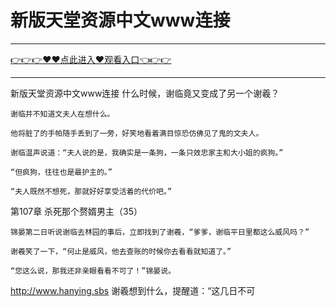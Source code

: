 # 新版天堂资源中文www连接

<hr/><a href="https://github.com/hagrv/fans/issues/1">👉👉👉♥♥点此进入♥观看入口👈👉👉</a><hr/>

新版天堂资源中文www连接
什么时候，谢临竟又变成了另一个谢羲？

    谢临并不知道文夫人在想什么。

    他将脏了的手帕随手丢到了一旁，好笑地看着满目惊恐仿佛见了鬼的文夫人。

    谢临温声说道：“夫人说的是，我确实是一条狗，一条只效忠家主和大小姐的疯狗。”

    “但疯狗，往往也是最护主的。”

    “夫人既然不想死，那就好好享受活着的代价吧。”

第107章 杀死那个赘婿男主（35）

    锦晏第二日听说谢临去林园的事后，立即找到了谢羲，“爹爹，谢临平日里都这么威风吗？”

    谢羲笑了一下，“何止是威风，他去查账的时候你去看看就知道了。”

    “您这么说，那我还非亲眼看看不可了！”锦晏说。
http://www.hanying.sbs
    谢羲想到什么，提醒道：“这几日不可
